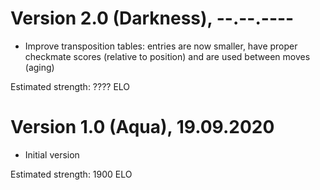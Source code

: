# Version 2.0 (Darkness), --.--.----
 * Improve transposition tables: entries are now smaller, have proper checkmate scores (relative to position) and are used between moves (aging)

Estimated strength: ???? ELO

# Version 1.0 (Aqua), 19.09.2020
 * Initial version

Estimated strength: 1900 ELO